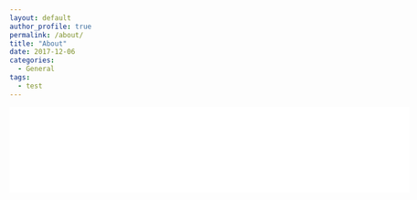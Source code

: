 ```yaml
---
layout: default
author_profile: true
permalink: /about/
title: "About"
date: 2017-12-06
categories:
  - General
tags:
  - test
---
```

<embed src="assets/pdf/CV.pdf" width="700" hight="1500"></embed>
